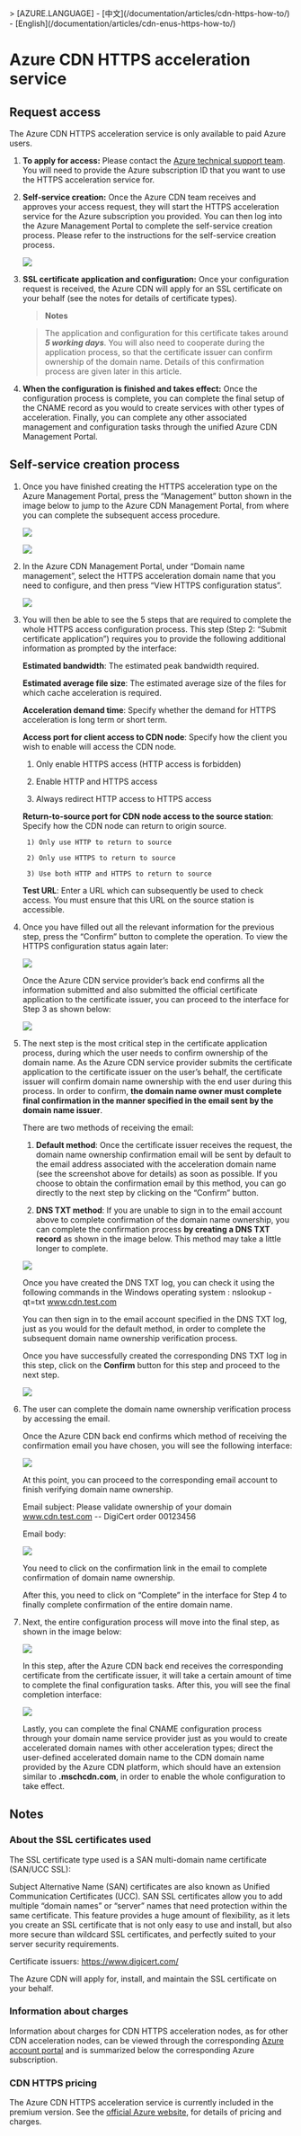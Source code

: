 <properties linkid="dev-net-common-tasks-cdn" urlDisplayName="CDN" pageTitle="Azure CDN how to create https endpoint-EN" metaKeywords="Azure CDN, Azure CDN, Azure blobs, Azure caching, Azure add-ons, CDN, CDN acceleration, CDN service, mainstream CDN, multi-scenario acceleration, free CDN, CDN website acceleration, website acceleration, webpage acceleration, static acceleration, download acceleration, VOD acceleration, streaming media webcast acceleration, cloud service,  storage account, cache refresh, return to origin, cloud acceleration, acceleration results, node, traffic, CNAME, bandwidth, network speed, anti-theft chain, https acceleration, low-cost bandwidth, access acceleration, small file acceleration, download acceleration, large file acceleration, streaming media acceleration, HTTPS secure acceleration, cache refresh, content pre-loading, anti-theft chain, log download, CDN technical documentation, CDN help files, CDN FAQs" description="How to create HTTPS CDN endpoint." metaCanonical="" services="" documentationCenter=".NET" title="" authors="" solutions="" manager="" editor="" />
<tags ms.service="cdn_en"
    ms.date="7/7/2016"
    wacn.date="7/7/2016"
    wacn.lang="en"
    />
> [AZURE.LANGUAGE]
- [中文](/documentation/articles/cdn-https-how-to/)
- [English](/documentation/articles/cdn-enus-https-how-to/) 

# Azure CDN HTTPS acceleration service


## Request access
The Azure CDN HTTPS acceleration service is only available to paid Azure users.

1. **To apply for access:** Please contact the [Azure technical support team](https://www.azure.cn/support/contact/). You will need to provide the Azure subscription ID that you want to use the HTTPS acceleration service for.


2. **Self-service creation:** Once the Azure CDN team receives and approves your access request, they will start the HTTPS acceleration service for the Azure subscription you provided. You can then log into the Azure Management Portal to complete the self-service creation process. Please refer to the instructions for the self-service creation process.

    ![][1]


3. **SSL certificate application and configuration:** Once your configuration request is received, the Azure CDN will apply for an SSL certificate on your behalf (see the notes for details of certificate types).
    > **Notes**

    > The application and configuration for this certificate takes around ***5 working days***. You will also need to cooperate during the application process, so that the certificate issuer can confirm ownership of the domain name. Details of this confirmation process are given later in this article.

4. **When the configuration is finished and takes effect:** Once the configuration process is complete, you can complete the final setup of the CNAME record as you would to create services with other types of acceleration. Finally, you can complete any other associated management and configuration tasks through the unified Azure CDN Management Portal.


## Self-service creation process
1. Once you have finished creating the HTTPS acceleration type on the Azure Management Portal, press the “Management” button shown in the image below to jump to the Azure CDN Management Portal, from where you can complete the subsequent access procedure.

	![][2]

	![][3]

2. In the Azure CDN Management Portal, under “Domain name management”, select the HTTPS acceleration domain name that you need to configure, and then press “View HTTPS configuration status”.

	![][4]

3. You will then be able to see the 5 steps that are required to complete the whole HTTPS access configuration process. This step (Step 2: “Submit certificate application”) requires you to provide the following additional information as prompted by the interface:

	**Estimated bandwidth**: The estimated peak bandwidth required.

	**Estimated average file size**: The estimated average size of the files for which cache acceleration is required.

	**Acceleration demand time**: Specify whether the demand for HTTPS acceleration is long term or short term.

	**Access port for client access to CDN node**: Specify how the client you wish to enable will access the CDN node.

	1) Only enable HTTPS access (HTTP access is forbidden)

	2) Enable HTTP and HTTPS access

	3) Always redirect HTTP access to HTTPS access

	**Return-to-source port for CDN node access to the source station**: Specify how the CDN node can return to origin source.

		1) Only use HTTP to return to source

		2) Only use HTTPS to return to source

		3) Use both HTTP and HTTPS to return to source

	**Test URL**: Enter a URL which can subsequently be used to check access. You must ensure that this URL on the source station is accessible.

4. Once you have filled out all the relevant information for the previous step, press the “Confirm” button to complete the operation. To view the HTTPS configuration status again later:

	![][5]

	Once the Azure CDN service provider’s back end confirms all the information submitted and also submitted the official certificate application to the certificate issuer, you can proceed to the interface for Step 3 as shown below:

	![][6]

5. The next step is the most critical step in the certificate application process, during which the user needs to confirm ownership of the domain name. As the Azure CDN service provider submits the certificate application to the certificate issuer on the user’s behalf, the certificate issuer will confirm domain name ownership with the end user during this process. In order to confirm, **the domain name owner must complete final confirmation in the manner specified in the email sent by the domain name issuer**.

	There are two methods of receiving the email:

	1) **Default method**: Once the certificate issuer receives the request, the domain name  ownership confirmation email will be sent by default to the email address associated with the acceleration domain name (see the screenshot above for details) as soon as possible. If you choose to obtain the confirmation email by this method, you can go directly to the next step by clicking on the “Confirm” button.
		
	

	2) **DNS TXT method**: If you are unable to sign in to the email account above to complete confirmation of the domain name ownership, you can complete the confirmation process **by creating a DNS TXT record** as shown in the image below. This method may take a little longer to complete.

	![][7]

    Once you have created the DNS TXT log, you can check it using the following commands in the Windows operating system : nslookup -qt=txt www.cdn.test.com

	You can then sign in to the email account specified in the DNS TXT log, just as you would for the default method, in order to complete the subsequent domain name ownership verification process.

	Once you have successfully created the corresponding DNS TXT log in this step, click on the **Confirm** button for this step and proceed to the next step.

	![][9]

	

6. The user can complete the domain name ownership verification process by accessing the email.
	
	Once the Azure CDN back end confirms which method of receiving the confirmation email you have chosen, you will see the following interface:

	![][11]

	At this point, you can proceed to the corresponding email account to finish verifying domain name ownership.

	Email subject: Please validate ownership of your domain www.cdn.test.com -- DigiCert order 00123456

	Email body:

	![][14]

	You need to click on the confirmation link in the email to complete confirmation of domain name ownership.

	After this, you need to click on “Complete” in the interface for Step 4 to finally complete confirmation of the entire domain name.

7. Next, the entire configuration process will move into the final step, as shown in the image below:

	![][12]

	In this step, after the Azure CDN back end receives the corresponding certificate from the certificate issuer, it will take a certain amount of time to complete the final configuration tasks. After this, you will see the final completion interface:

	![][13]

	Lastly, you can complete the final CNAME configuration process through your domain name service provider just as you would to create accelerated domain names with other acceleration types; direct the user-defined accelerated domain name to the CDN domain name provided by the Azure CDN platform, which should have an extension similar to **.mschcdn.com**, in order to enable the whole configuration to take effect.




## Notes

### About the SSL certificates used
The SSL certificate type used is a SAN multi-domain name certificate (SAN/UCC SSL):

Subject Alternative Name (SAN) certificates are also known as Unified Communication Certificates (UCC). SAN SSL certificates allow you to add multiple “domain names” or “server” names that need protection within the same certificate. This feature provides a huge amount of flexibility, as it lets you create an SSL certificate that is not only easy to use and install, but also more secure than wildcard SSL certificates, and perfectly suited to your server security requirements.

Certificate issuers: <https://www.digicert.com/>
	
The Azure CDN will apply for, install, and maintain the SSL certificate on your behalf.

### Information about charges
Information about charges for CDN HTTPS acceleration nodes, as for other CDN acceleration nodes, can be viewed through the corresponding [Azure account portal](https://account.windowsazure.cn) and is summarized below the corresponding Azure subscription.


### CDN HTTPS pricing
The Azure CDN HTTPS acceleration service is currently included in the premium version. See the [official Azure website](https://www.azure.cn/home/features/cdn/#price), for details of pricing and charges.


<!--Image references-->
[1]: ./media/cdn-https/he001.png
[2]: ./media/cdn-https/he002.png
[3]: ./media/cdn-https/he003.png
[4]: ./media/cdn-https/he004.png
[5]: ./media/cdn-https/he005.png
[6]: ./media/cdn-https/he006.png
[7]: ./media/cdn-https/he007.png
[8]: ./media/cdn-https/h008.png
[9]: ./media/cdn-https/he009.png
[10]: ./media/cdn-https/h010.png
[11]: ./media/cdn-https/he011.png
[12]: ./media/cdn-https/he012.png
[13]: ./media/cdn-https/he013.png
[14]: ./media/cdn-https/h007.png

<!---HONumber=Acom_0503_2016_CDN-->
